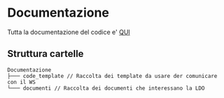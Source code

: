 # Documentazione
Tutta la documentazione del codice e' [QUI](https://emenoni.bit.ai/rdc/9mIswsbtxytlRhxJ)

## Struttura cartelle
```
Documentazione
├─── code_template // Raccolta dei template da usare der comunicare con il WS
└─── documenti // Raccolta dei documenti che interessano la LDO
```